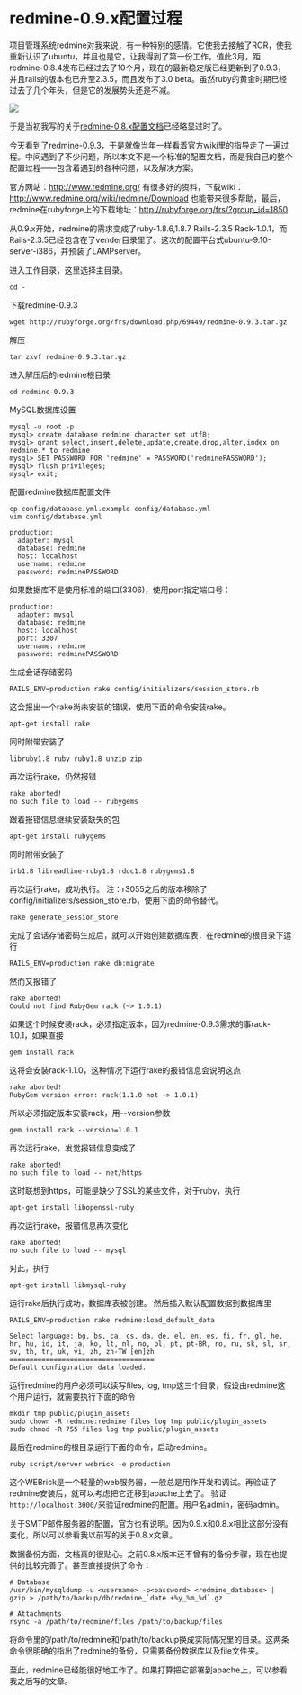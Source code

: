 # redmine-0.9.x配置过程

项目管理系统redmine对我来说，有一种特别的感情。它使我去接触了ROR，使我重新认识了ubuntu，并且也是它，让我得到了第一份工作。值此3月，距redmine-0.8.4发布已经过去了10个月，现在的最新稳定版已经更新到了0.9.3，并且rails的版本也已升至2.3.5，而且发布了3.0 beta。虽然ruby的黄金时期已经过去了几个年头，但是它的发展势头还是不减。

![](https://swordair.com/content/images/2013/Dec/redmine_header_en.gif)

于是当初我写的关于[redmine-0.8.x配置文档](http://swordair.com/redmine-basic-configuration-on-ubuntu/)已经略显过时了。

今天看到了redmine-0.9.3，于是就像当年一样看着官方wiki里的指导走了一遍过程。中间遇到了不少问题，所以本文不是一个标准的配置文档，而是我自己的整个配置过程——包含着遇到的各种问题，以及解决方案。

官方网站：http://www.redmine.org/ 有很多好的资料，下载wiki：http://www.redmine.org/wiki/redmine/Download 也能带来很多帮助，最后，redmine在rubyforge上的下载地址：http://rubyforge.org/frs/?group_id=1850

从0.9.x开始，redmine的需求变成了ruby-1.8.6,1.8.7  Rails-2.3.5  Rack-1.0.1，而Rails-2.3.5已经包含在了vender目录里了。这次的配置平台式ubuntu-9.10-server-i386，并预装了LAMPserver。

进入工作目录，这里选择主目录。
```
cd -
```
下载redmine-0.9.3
```
wget http://rubyforge.org/frs/download.php/69449/redmine-0.9.3.tar.gz
```
解压
```
tar zxvf redmine-0.9.3.tar.gz
```
进入解压后的redmine根目录
```
cd redmine-0.9.3
```
MySQL数据库设置
```
mysql -u root -p
mysql> create database redmine character set utf8;
mysql> grant select,insert,delete,update,create,drop,alter,index on redmine.* to redmine
mysql> SET PASSWORD FOR 'redmine' = PASSWORD('redminePASSWORD');
mysql> flush privileges;
mysql> exit;
```
配置redmine数据库配置文件
```
cp config/database.yml.example config/database.yml
vim config/database.yml
```
```
production:
  adapter: mysql
  database: redmine
  host: localhost
  username: redmine
  password: redminePASSWORD
```
如果数据库不是使用标准的端口(3306)，使用port指定端口号：
```
production:
  adapter: mysql
  database: redmine
  host: localhost
  port: 3307
  username: redmine
  password: redminePASSWORD
```
生成会话存储密码
```
RAILS_ENV=production rake config/initializers/session_store.rb
```
这会报出一个rake尚未安装的错误，使用下面的命令安装rake。
```
apt-get install rake
```
同时附带安装了
```
libruby1.8 ruby ruby1.8 unzip zip
```
再次运行rake，仍然报错
```
rake aborted!
no such file to load -- rubygems
```
跟着报错信息继续安装缺失的包
```
apt-get install rubygems
```
同时附带安装了
```
irb1.8 libreadline-ruby1.8 rdoc1.8 rubygems1.8
```
再次运行rake，成功执行。
注：r3055之后的版本移除了config/initializers/session_store.rb，使用下面的命令替代。
```
rake generate_session_store
```
完成了会话存储密码生成后，就可以开始创建数据库表，在redmine的根目录下运行
```
RAILS_ENV=production rake db:migrate
```
然而又报错了
```
rake aborted!
Could not find RubyGem rack (~> 1.0.1)
```
如果这个时候安装rack，必须指定版本，因为redmine-0.9.3需求的事rack-1.0.1，如果直接
```
gem install rack
```
这将会安装rack-1.1.0，这种情况下运行rake的报错信息会说明这点
```
rake aborted!
RubyGem version error: rack(1.1.0 not ~> 1.0.1)
```
所以必须指定版本安装rack，用--version参数
```
gem install rack --version=1.0.1
```
再次运行rake，发觉报错信息变成了
```
rake aborted!
no such file to load -- net/https
```
这时联想到https，可能是缺少了SSL的某些文件，对于ruby，执行
```
apt-get install libopenssl-ruby
```
再次运行rake，报错信息再次变化
```
rake aborted!
no such file to load -- mysql
```
对此，执行
```
apt-get install libmysql-ruby
```
运行rake后执行成功，数据库表被创建。
然后插入默认配置数据到数据库里

```
RAILS_ENV=production rake redmine:load_default_data
```

```
Select language: bg, bs, ca, cs, da, de, el, en, es, fi, fr, gl, he, hr, hu, id, it, ja, ko, lt, nl, no, pl, pt, pt-BR, ro, ru, sk, sl, sr, sv, th, tr, uk, vi, zh, zh-TW [en]zh
====================================
Default configuration data loaded.
```

运行redmine的用户必须可以读写files, log, tmp这三个目录，假设由redmine这个用户运行，就需要执行下面的命令
```
mkdir tmp public/plugin_assets
sudo chown -R redmine:redmine files log tmp public/plugin_assets
sudo chmod -R 755 files log tmp public/plugin_assets
```
最后在redmine的根目录运行下面的命令，启动redmine。
```
ruby script/server webrick -e production
```
这个WEBrick是一个轻量的web服务器，一般总是用作开发和调试。再验证了redmine安装后，就可以考虑把它迁移到apache上去了。
验证`http://localhost:3000/`来验证redmine的配置。用户名admin，密码admin。

关于SMTP邮件服务器的配置，官方也有说明。因为0.9.x和0.8.x相比这部分没有变化，所以可以参看我以前写的关于0.8.x文章。

数据备份方面，文档真的很贴心。之前0.8.x版本还不曾有的备份步骤，现在也提供的比较完善了。甚至直接提供了命令：
```
# Database
/usr/bin/mysqldump -u <username> -p<password> <redmine_database> | gzip > /path/to/backup/db/redmine_`date +%y_%m_%d`.gz

# Attachments
rsync -a /path/to/redmine/files /path/to/backup/files
```
将命令里的/path/to/redmine和/path/to/backup换成实际情况里的目录。这两条命令很明确的指出了redmine的备份，只需要备份数据库以及file文件夹。

至此，redmine已经能很好地工作了。如果打算把它部署到apache上，可以参看我之后写的文章。
